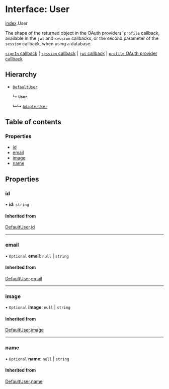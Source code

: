 # Interface: User

[index](../modules/index.md).User

The shape of the returned object in the OAuth providers' `profile` callback,
available in the `jwt` and `session` callbacks,
or the second parameter of the `session` callback, when using a database.

[`signIn` callback](https://next-auth.js.org/configuration/callbacks#sign-in-callback) |
[`session` callback](https://next-auth.js.org/configuration/callbacks#jwt-callback) |
[`jwt` callback](https://next-auth.js.org/configuration/callbacks#jwt-callback) |
[`profile` OAuth provider callback](https://next-auth.js.org/configuration/providers#using-a-custom-provider)

## Hierarchy

- [`DefaultUser`](index.DefaultUser.md)

  ↳ **`User`**

  ↳↳ [`AdapterUser`](adapters.AdapterUser.md)

## Table of contents

### Properties

- [id](index.User.md#id)
- [email](index.User.md#email)
- [image](index.User.md#image)
- [name](index.User.md#name)

## Properties

### id

• **id**: `string`

#### Inherited from

[DefaultUser](index.DefaultUser.md).[id](index.DefaultUser.md#id)

___

### email

• `Optional` **email**: ``null`` \| `string`

#### Inherited from

[DefaultUser](index.DefaultUser.md).[email](index.DefaultUser.md#email)

___

### image

• `Optional` **image**: ``null`` \| `string`

#### Inherited from

[DefaultUser](index.DefaultUser.md).[image](index.DefaultUser.md#image)

___

### name

• `Optional` **name**: ``null`` \| `string`

#### Inherited from

[DefaultUser](index.DefaultUser.md).[name](index.DefaultUser.md#name)
